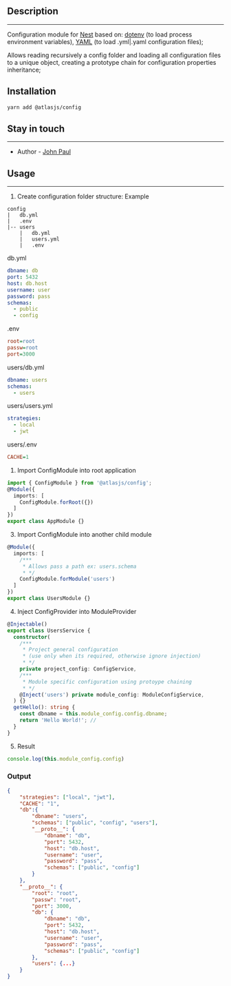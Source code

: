 ## Description
---
Configuration module for [Nest](https://github.com/nestjs/nest) based on: [dotenv](https://github.com/motdotla/dotenv) (to load process environment variables), [YAML](https://github.com/nodeca/js-yaml) (to load .yml|.yaml configuration files);

Allows reading recursively a config folder and loading all configuration files to a unique object, creating a prototype chain for configuration properties inheritance;
## Installation
```bash
yarn add @atlasjs/config
```
## Stay in touch
---
- Author - [John Paul](john891226@gmail.com)

## Usage
---
1. Create configuration folder structure: Example
```
config
|   db.yml
|   .env
|-- users
    |   db.yml
    |   users.yml
    |   .env

```
db.yml
```yml
dbname: db
port: 5432
host: db.host
username: user
password: pass
schemas:
  - public
  - config
```
.env
```ini
root=root
passw=root
port=3000
```
users/db.yml
```yml
dbname: users
schemas:
  - users
```
users/users.yml
```yml
strategies:
  - local
  - jwt
```
users/.env
```ini
CACHE=1
```
1. Import ConfigModule into root application
```ts
import { ConfigModule } from '@atlasjs/config';
@Module({
  imports: [
    ConfigModule.forRoot({})
  ]
})
export class AppModule {}
```
3. Import ConfigModule into another child module
```ts
@Module({
  imports: [
    /***
     * Allows pass a path ex: users.schema
     * */
    ConfigModule.forModule('users')
  ]
})
export class UsersModule {}
```
4. Inject ConfigProvider into ModuleProvider
```ts
@Injectable()
export class UsersService {
  constructor(
    /***
     * Project general configuration 
     * (use only when its required, otherwise ignore injection)
     * */
    private project_config: ConfigService,
    /***
     * Module specific configuration using protoype chaining
     * */
    @Inject('users') private module_config: ModuleConfigService,
  ) {}
  getHello(): string {
    const dbname = this.module_config.config.dbname;
    return 'Hello World!'; //
  }
}

```
5. Result
```ts
console.log(this.module_config.config)
```
### Output
```json
{
    "strategies": ["local", "jwt"],
    "CACHE": "1",
    "db":{
        "dbname": "users",
        "schemas": ["public", "config", "users"],
        "__proto__": {
            "dbname": "db",
            "port": 5432,
            "host": "db.host",
            "username": "user",
            "password": "pass",
            "schemas": ["public", "config"]
        }
    },
    "__proto__": {
        "root": "root",
        "passw": "root",
        "port": 3000,
        "db": {
            "dbname": "db",
            "port": 5432,
            "host": "db.host",
            "username": "user",
            "password": "pass",
            "schemas": ["public", "config"]
        },
        "users": {...}
    }
}
```





